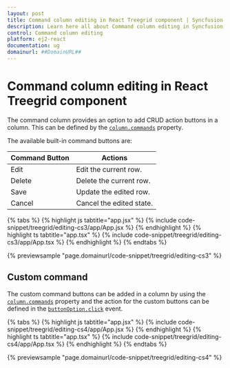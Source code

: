```yaml
---
layout: post
title: Command column editing in React Treegrid component | Syncfusion
description: Learn here all about Command column editing in Syncfusion React Treegrid component of Syncfusion Essential JS 2 and more.
control: Command column editing 
platform: ej2-react
documentation: ug
domainurl: ##DomainURL##
---
```


# Command column editing in React Treegrid component

The command column provides an option to add CRUD action buttons in a column. This can be defined by the [`column.commands`](https://ej2.syncfusion.com/react/documentation/api/treegrid/column/#commands) property.

The available built-in command buttons are:

| Command Button | Actions |
|----------------|---------|
| Edit | Edit the current row.|
| Delete | Delete the current row.|
| Save | Update the edited row.|
| Cancel | Cancel the edited state. |

{% tabs %}
{% highlight js tabtitle="app.jsx" %}
{% include code-snippet/treegrid/editing-cs3/app/App.jsx %}
{% endhighlight %}
{% highlight ts tabtitle="app.tsx" %}
{% include code-snippet/treegrid/editing-cs3/app/App.tsx %}
{% endhighlight %}
{% endtabs %}

 {% previewsample "page.domainurl/code-snippet/treegrid/editing-cs3" %}

## Custom command

 The custom command buttons can be added in a column by using the [`column.commands`](https://ej2.syncfusion.com/react/documentation/api/treegrid/column/#commands) property and the action for the custom buttons can be defined in the [`buttonOption.click`](https://ej2.syncfusion.com/react/documentation/api/grid/commandButtonOptions/#click) event.

{% tabs %}
{% highlight js tabtitle="app.jsx" %}
{% include code-snippet/treegrid/editing-cs4/app/App.jsx %}
{% endhighlight %}
{% highlight ts tabtitle="app.tsx" %}
{% include code-snippet/treegrid/editing-cs4/app/App.tsx %}
{% endhighlight %}
{% endtabs %}

 {% previewsample "page.domainurl/code-snippet/treegrid/editing-cs4" %}